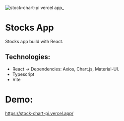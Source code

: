 ![stock-chart-pi vercel app_](https://user-images.githubusercontent.com/39927384/210119312-fe8fdcab-f1a3-40f3-9d84-d4695cacb89b.png)

# Stocks App 

Stocks app build with React.

## Technologies:
- React -> Dependencies: Axios, Chart.js, Material-UI.
- Typescript
- Vite

# Demo:
https://stock-chart-pi.vercel.app/
